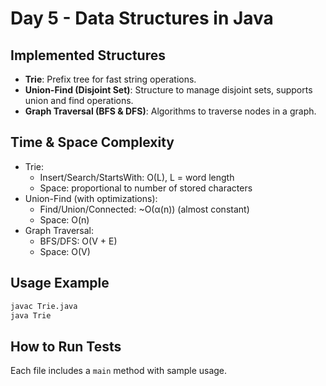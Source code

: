# Day 5 - Data Structures in Java

## Implemented Structures
- **Trie**: Prefix tree for fast string operations.
- **Union-Find (Disjoint Set)**: Structure to manage disjoint sets, supports union and find operations.
- **Graph Traversal (BFS & DFS)**: Algorithms to traverse nodes in a graph.

## Time & Space Complexity
- Trie:
  - Insert/Search/StartsWith: O(L), L = word length
  - Space: proportional to number of stored characters
- Union-Find (with optimizations):
  - Find/Union/Connected: ~O(α(n)) (almost constant)
  - Space: O(n)
- Graph Traversal:
  - BFS/DFS: O(V + E)
  - Space: O(V)

## Usage Example
```bash
javac Trie.java
java Trie
```

## How to Run Tests
Each file includes a `main` method with sample usage.
